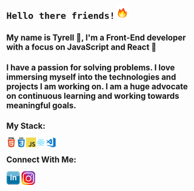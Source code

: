 # `Hello there friends!`<img src='.\images\fire.gif' width="36" height="36">

## My name is Tyrell 👋, I'm a Front-End developer with a focus on JavaScript and React 🚀

##  I have a passion for solving problems. I love immersing myself into the technologies and projects I am working on. I am a huge advocate on continuous learning and working towards meaningful goals. 

## My Stack:
<img align="left" alt="HTML" width="26px" src=".\images\html.png" />
<img align="left" alt="HTML" width="26px" src=".\images\css.png" />
<img align="left" alt="HTML" width="26px" src=".\images\javascript.png" />
<img align="left" alt="HTML" width="26px" src=".\images\react.png" />
<img align="left" alt="HTML" width="26px" src=".\images\visual-studio-code.png" />
<br/>

## Connect With Me:
[<img src='.\images\linkedin.png' width="36" height="36">](https://www.linkedin.com/in/tyrellcurry/)
[<img src='.\images\insta.png' width="36" height="36">](https://www.instagram.com/tyrellcurry/)

<!--


**tyrellcurry/tyrellcurry** is a ✨ _special_ ✨ repository because its `README.md` (this file) appears on your GitHub profile.

Here are some ideas to get you started:

- 🔭 I’m currently working on ...
- 🌱 I’m currently learning ...
- 👯 I’m looking to collaborate on ...
- 🤔 I’m looking for help with ...
- 💬 Ask me about ...
- 📫 How to reach me: ...
- 😄 Pronouns: ...
- ⚡ Fun fact: ...
-->
